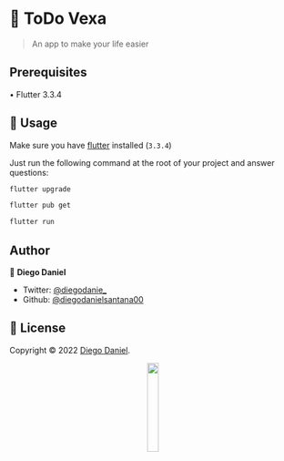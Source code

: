 # 📱 ToDo Vexa

> An app to make your life easier

## Prerequisites
  • Flutter 3.3.4

## 🚀 Usage

Make sure you have [flutter](https://docs.flutter.dev/get-started/install) installed (`3.3.4`)

Just run the following command at the root of your project and answer questions:

```sh
flutter upgrade
```

```sh
flutter pub get
```

```sh
flutter run
```

## Author
👤 **Diego Daniel**
- Twitter: [@diegodanie_](https://instagram.com/diegodanie_)
- Github: [@diegodanielsantana00](https://github.com/diegodanielsantana00)

## 📝 License
Copyright © 2022 [Diego Daniel](https://github.com/diegodanielsantana00).<br />

<p align="center">
<a href="https://play.google.com/store/apps/details?id=com.danieldiego.vexa_todo"><img src="https://play.google.com/intl/pt-BR/badges/static/images/badges/en_badge_web_generic.png" width="20%"></a>
</p>
